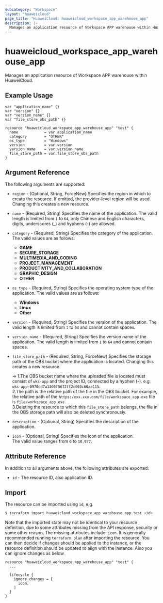 ```yaml
---
subcategory: "Workspace"
layout: "huaweicloud"
page_title: "HuaweiCloud: huaweicloud_workspace_app_warehouse_app"
description: |-
  Manages an application resource of Workspace APP warehouse within HuaweiCloud.
---
```


# huaweicloud_workspace_app_warehouse_app

Manages an application resource of Workspace APP warehouse within HuaweiCloud.

## Example Usage

```hcl
var "application_name" {}
var "version" {}
var "version_name" {}
var "file_store_obs_path" {}

resource "huaweicloud_workspace_app_warehouse_app" "test" {
  name            = var.application_name
  category        = "OTHER"
  os_type         = "Windows"
  version         = var.version
  version_name    = var.version_name
  file_store_path = var.file_store_obs_path
}
```

## Argument Reference

The following arguments are supported:

* `region` - (Optional, String, ForceNew) Specifies the region in which to create the resource.
  If omitted, the provider-level region will be used.
  Changing this creates a new resource.

* `name` - (Required, String) Specifies the name of the application.
  The valid length is limited from `1` to `64`, only Chinese and English characters, digits, underscores (_) and
  hyphens (-) are allowed.

* `category` - (Required, String) Specifies the category of the application.  
  The vaild values are as follows:
  + **GAME**
  + **SECURE_STORAGE**
  + **MULTIMEDIA_AND_CODING**
  + **PROJECT_MANAGEMENT**
  + **PRODUCTIVITY_AND_COLLABORATION**
  + **GRAPHIC_DESIGN**
  + **OTHER**

* `os_type` - (Required, String) Specifies the operating system type of the application.
  The valid values are as follows:
  + **Windows**
  + **Linux**
  + **Other**

* `version` - (Required, String) Specifies the version of the application.
  The valid length is limited from `1` to `64` and cannot contain spaces.

* `version_name` - (Required, String) Specifies the version name of the application.
  The valid length is limited from `1` to `64` and cannot contain spaces.

* `file_store_path` - (Required, String, ForceNew) Specifies the storage path of the OBS bucket where the application
  is located. Changing this creates a new resource.

  -> 1.The OBS bucket name where the uploaded file is located must consist of `wks-app` and the project ID, connected by
     a hyphen (-). e.g. `wks-app-0970dd7a1300f5672ff2c003c60ae115`.<br>2.The path is the relative path of the file in the
     OBS bucket. For example, the relative path of the `https:/xxx.xxx.com/file/workspace_app.exe` file is
     `file/workspace_app.exe`.<br>3.Deleting the resource to which this `file_store_path` belongs, the file in the OBS
     storage path will also be deleted synchronously.
  
* `description` - (Optional, String) Specifies the description of the application.

* `icon` - (Optional, String) Specifies the icon of the application.  
  The valid value ranges from `0` to `10,977`.

## Attribute Reference

In addition to all arguments above, the following attributes are exported:

* `id` - The resource ID, also application ID.

## Import

The resource can be imported using `id`, e.g.

```bash
$ terraform import huaweicloud_workspace_app_warehouse_app.test <id>
```

Note that the imported state may not be identical to your resource definition, due to some attributes missing from the
API response, security or some other reason.
The missing attributes include: `icon`.
It is generally recommended running `terraform plan` after importing the resource.
You can then decide if changes should be applied to the instance, or the resource definition should be updated to
align with the instance. Also you can ignore changes as below.

```hcl
resource "huaweicloud_workspace_app_warehouse_app" "test" {
  ...

  lifecycle {
    ignore_changes = [
      icon,
    ]
  }
}
```
